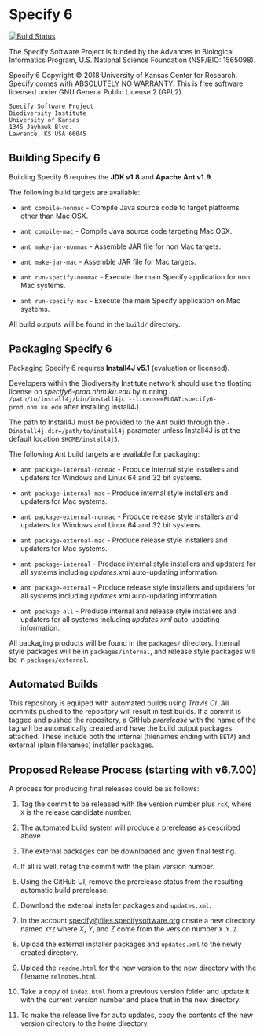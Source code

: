 # Specify 6

[![Build Status](https://travis-ci.org/specify/specify6.svg?branch=master)](https://travis-ci.org/specify/specify6)

The Specify Software Project is funded by the Advances in
Biological Informatics Program, U.S. National Science Foundation
(NSF/BIO: 1565098).

Specify 6 Copyright © 2018 University of Kansas Center for
Research. Specify comes with ABSOLUTELY NO WARRANTY.  This is
free software licensed under GNU General Public License 2
(GPL2).


    Specify Software Project
    Biodiversity Institute
    University of Kansas
    1345 Jayhawk Blvd.
    Lawrence, KS USA 66045



## Building Specify 6

Building Specify 6 requires the **JDK v1.8** and **Apache Ant v1.9**.

The following build targets are available:

* `ant compile-nonmac` - Compile Java source code to target platforms
  other than Mac OSX.

* `ant compile-mac` - Compile Java source code targeting Mac OSX.

* `ant make-jar-nonmac` - Assemble JAR file for non Mac targets.

* `ant make-jar-mac` - Assemble JAR file for Mac targets.

* `ant run-specify-nonmac` - Execute the main Specify application for
  non Mac systems.

* `ant run-specify-mac` - Execute the main Specify application on Mac
  systems.

All build outputs will be found in the `build/` directory.

## Packaging Specify 6

Packaging Specify 6 requires **Install4J  v5.1** (evaluation or
licensed).

Developers within the Biodiversity Institute network should
use the floating license on *specify6-prod.nhm.ku.edu* by running
`/path/to/install4j/bin/install4jc
--license=FLOAT:specify6-prod.nhm.ku.edu` after installing Install4J.

The path to Install4J must be provided to the Ant
build through the `-Dinstall4j.dir=/path/to/install4j` parameter unless
Install4J is at the default location `$HOME/install4j5`.

The following Ant build targets are available for packaging:

* `ant package-internal-nonmac` - Produce internal style installers
  and updaters for Windows and Linux 64 and 32 bit systems.

* `ant package-internal-mac` - Produce internal style installers and
  updaters for Mac systems.

* `ant package-external-nonmac` - Produce release style installers
  and updaters for Windows and Linux 64 and 32 bit systems.

* `ant package-external-mac` - Produce release style installers and
  updaters for Mac systems.

* `ant package-internal` - Produce internal style installers and
  updaters for all systems including *updates.xml* auto-updating
  information.

* `ant package-external` - Produce release style installers and
  updaters for all systems including *updates.xml* auto-updating
  information.

* `ant package-all` - Produce internal and release style installers and
  updaters for all systems including *updates.xml* auto-updating
  information.

All packaging products will be found in the `packages/`
directory. Internal style packages will be in `packages/internal`, and
release style packages will be in `packages/external`.

## Automated Builds

This repository is equiped with automated builds using *Travis
CI*. All commits pushed to the repository will result in test
builds. If a commit is tagged and pushed the repository, a GitHub
*prerelease* with the name of the tag will be automatically created
and have the build output packages attached. These include both the
internal (filenames ending with `BETA`) and external (plain filenames)
installer packages.

## Proposed Release Process (starting with v6.7.00)

A process for producing final releases could be as follows:

1. Tag the commit to be released with the version number plus `rcX`,
   where `X` is the release candidate number.

1. The automated build system will produce a prerelease as described
   above.

1. The external packages can be downloaded and given final testing.

1. If all is well, retag the commit with the plain version number.

1. Using the GitHub UI, remove the prerelease status from the
   resulting automatic build prerelease.

1. Download the external installer packages and `updates.xml`.

1. In the account specify@files.specifysoftware.org create a new
   directory named `XYZ` where *X*, *Y*, and *Z* come from the version
   number `X.Y.Z`.

1. Upload the external installer packages and `updates.xml` to the
   newly created directory.

1. Upload the `readme.html` for the new version to the new directory
   with the filename `relnotes.html`.

1. Take a copy of `index.html` from a previous version folder and
   update it with the current version number and place that in the new
   directory.

1. To make the release live for auto updates, copy the contents of the
   new version directory to the home directory.

